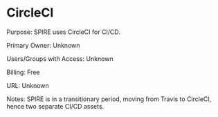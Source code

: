 # CircleCI

Purpose: SPIRE uses CircleCI for CI/CD.

Primary Owner: Unknown

Users/Groups with Access: Unknown

Billing: Free

URL: Unknown

Notes: SPIRE is in a transitionary period, moving from Travis to CircleCI, hence two separate CI/CD assets.
